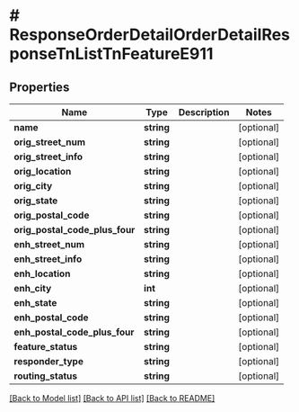 # # ResponseOrderDetailOrderDetailResponseTnListTnFeatureE911

## Properties

Name | Type | Description | Notes
------------ | ------------- | ------------- | -------------
**name** | **string** |  | [optional]
**orig_street_num** | **string** |  | [optional]
**orig_street_info** | **string** |  | [optional]
**orig_location** | **string** |  | [optional]
**orig_city** | **string** |  | [optional]
**orig_state** | **string** |  | [optional]
**orig_postal_code** | **string** |  | [optional]
**orig_postal_code_plus_four** | **string** |  | [optional]
**enh_street_num** | **string** |  | [optional]
**enh_street_info** | **string** |  | [optional]
**enh_location** | **string** |  | [optional]
**enh_city** | **int** |  | [optional]
**enh_state** | **string** |  | [optional]
**enh_postal_code** | **string** |  | [optional]
**enh_postal_code_plus_four** | **string** |  | [optional]
**feature_status** | **string** |  | [optional]
**responder_type** | **string** |  | [optional]
**routing_status** | **string** |  | [optional]

[[Back to Model list]](../../README.md#models) [[Back to API list]](../../README.md#endpoints) [[Back to README]](../../README.md)
